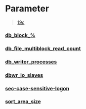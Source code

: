 Parameter
===
>[19c](https://docs.oracle.com/cd/F19136_01/refrn/initialization-parameters.html#GUID-6F1C3203-0AA0-4AF1-921C-A027DD7CB6A9)

### [db_block_%](./parameter/db_block_%.md)
### [db_file_multiblock_read_count](./parameter/db_file_multiblock_read_count.md)
### [db_writer_processes](./parameter/db_writer_processes.md)
### [dbwr_io_slaves](./parameter/dbwr_io_slaves.md)
### [sec-case-sensitive-logon](./parameter/sec-case-sensitive-logon.md)
### [sort_area_size](./parameter/sort_area_size.md)

<br>
